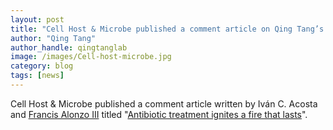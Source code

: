 ```yaml
---
layout: post
title: "Cell Host & Microbe published a comment article on Qing Tang’s recent publication"
author: "Qing Tang"
author_handle: qingtanglab
image: /images/Cell-host-microbe.jpg
category: blog
tags: [news]
---
```


Cell Host & Microbe published a comment article written by Iván C. Acosta and [Francis Alonzo III] titled "[Antibiotic treatment ignites a fire that lasts]". 




[Antibiotic treatment ignites a fire that lasts]: https://www.sciencedirect.com/science/article/pii/S1931312822003067?via%3Dihub
[Francis Alonzo III]: https://ssom.luc.edu/microbio/people/faculty/francisalonzophd/
